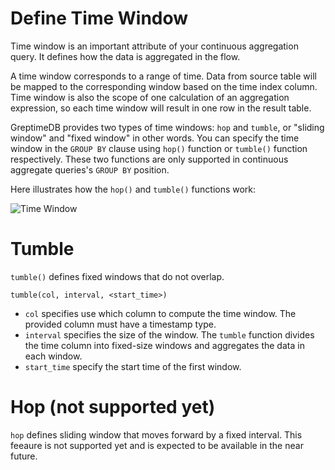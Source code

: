 # Define Time Window

Time window is an important attribute of your continuous aggregation query. It defines how the data is aggregated in the flow.

A time window corresponds to a range of time. Data from source table will be mapped to the corresponding window based on the time index column. Time window is also the scope of one calculation of an aggregation expression, so each time window will result in one row in the result table.

GreptimeDB provides two types of time windows: `hop` and `tumble`, or "sliding window" and "fixed window" in other words. You can specify the time window in the `GROUP BY` clause using `hop()` function or `tumble()` function respectively. These two functions are only supported in continuous aggregate queries's `GROUP BY` position.

Here illustrates how the `hop()` and `tumble()` functions work:

![Time Window](/time-window.svg)

# Tumble

`tumble()` defines fixed windows that do not overlap.

```
tumble(col, interval, <start_time>)
```

- `col` specifies use which column to compute the time window. The provided column must have a timestamp type.
- `interval` specifies the size of the window. The `tumble` function divides the time column into fixed-size windows and aggregates the data in each window.
- `start_time` specify the start time of the first window.
<!-- - `start_time` is an optional parameter to specify the start time of the first window. If not provided, the start time will be aligned to calender. -->

# Hop (not supported yet)

`hop` defines sliding window that moves forward by a fixed interval. This feeaure is not supported yet and is expected to be available in the near future.

<!-- `hop` defines sliding window that moves forward by a fixed interval. It signature is like the following:

```
hop(col, size_interval, hop_interval, <start_time>)
```

Where `col` specifies use which column to compute the time window. The provided column must have a timestamp type.

`size_interval` specifies the size of each window, while `hop_interval` specifies the delta between two windows' start timestamp. You can think the `tumble()` function as a special case of `hop()` function where the `size_interval` and `hop_interval` are the same.

`start_time` is an optional parameter to specify the start time of the first window. If not provided, the start time will be aligned to calender. -->

